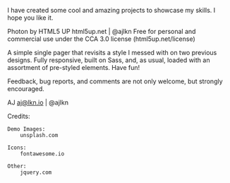 I have created some cool and amazing projects to showcase my skills. I hope you like it.

Photon by HTML5 UP
html5up.net | @ajlkn
Free for personal and commercial use under the CCA 3.0 license (html5up.net/license)

A simple single pager that revisits a style I messed with on two previous designs. Fully responsive, built on Sass,
and, as usual, loaded with an assortment of pre-styled elements. Have fun!

Feedback, bug reports, and comments are not only welcome, but strongly encouraged.

AJ
aj@lkn.io | @ajlkn

Credits:

	Demo Images:
		unsplash.com
    
	Icons:
		fontawesome.io
    
	Other:
		jquery.com
